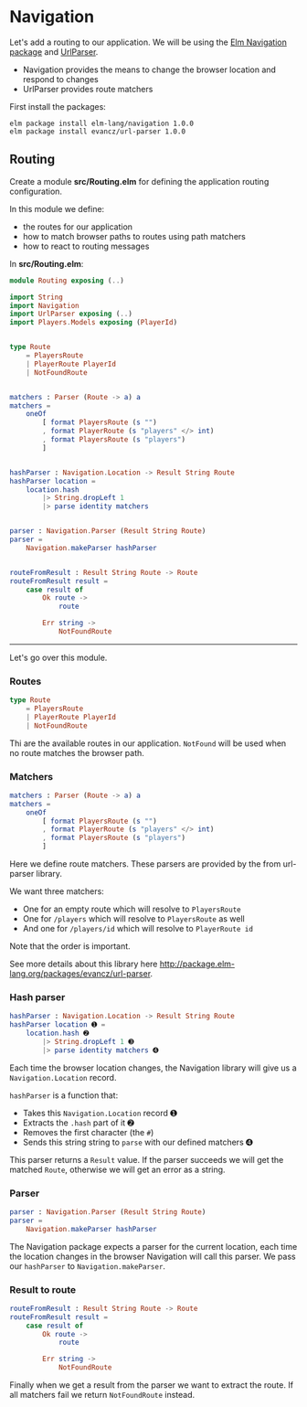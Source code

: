 # Navigation

Let's add a routing to our application. We will be using the [Elm Navigation package](http://package.elm-lang.org/packages/elm-lang/navigation/) and [UrlParser](http://package.elm-lang.org/packages/evancz/url-parser/).

- Navigation provides the means to change the browser location and respond to changes
- UrlParser provides route matchers

First install the packages:

```
elm package install elm-lang/navigation 1.0.0
elm package install evancz/url-parser 1.0.0
```

## Routing

Create a module __src/Routing.elm__ for defining the application routing configuration. 

In this module we define:

- the routes for our application
- how to match browser paths to routes using path matchers
- how to react to routing messages

In __src/Routing.elm__:

```elm
module Routing exposing (..)

import String
import Navigation
import UrlParser exposing (..)
import Players.Models exposing (PlayerId)


type Route
    = PlayersRoute
    | PlayerRoute PlayerId
    | NotFoundRoute


matchers : Parser (Route -> a) a
matchers =
    oneOf
        [ format PlayersRoute (s "")
        , format PlayerRoute (s "players" </> int)
        , format PlayersRoute (s "players")
        ]


hashParser : Navigation.Location -> Result String Route
hashParser location =
    location.hash
        |> String.dropLeft 1
        |> parse identity matchers


parser : Navigation.Parser (Result String Route)
parser =
    Navigation.makeParser hashParser


routeFromResult : Result String Route -> Route
routeFromResult result =
    case result of
        Ok route ->
            route

        Err string ->
            NotFoundRoute
```

---

Let's go over this module.

### Routes

```elm
type Route
    = PlayersRoute
    | PlayerRoute PlayerId
    | NotFoundRoute
```

Thi are the available routes in our application.
`NotFound` will be used when no route matches the browser path.

### Matchers

```elm
matchers : Parser (Route -> a) a
matchers =
    oneOf
        [ format PlayersRoute (s "")
        , format PlayerRoute (s "players" </> int)
        , format PlayersRoute (s "players")
        ]
```

Here we define route matchers. These parsers are provided by the from url-parser library.

We want three matchers:

- One for an empty route which will resolve to `PlayersRoute`
- One for `/players` which will resolve to `PlayersRoute` as well
- And one for `/players/id` which will resolve to `PlayerRoute id`

Note that the order is important.

See more details about this library here <http://package.elm-lang.org/packages/evancz/url-parser>.

### Hash parser

```elm
hashParser : Navigation.Location -> Result String Route
hashParser location ➊ =
    location.hash ➋
        |> String.dropLeft 1 ➌
        |> parse identity matchers ➍
```

Each time the browser location changes, the Navigation library will give us a `Navigation.Location` record.

`hashParser` is a function that:

- Takes this `Navigation.Location` record ➊
- Extracts the `.hash` part of it ➋
- Removes the first character (the `#`) 
- Sends this string string to `parse` with our defined matchers ➍

This parser returns a `Result` value. If the parser succeeds we will get the matched `Route`, otherwise we will get an error as a string.

### Parser

```elm
parser : Navigation.Parser (Result String Route)
parser =
    Navigation.makeParser hashParser
```

The Navigation package expects a parser for the current location, each time the location changes in the browser Navigation will call this parser. We pass our `hashParser` to `Navigation.makeParser`.

### Result to route

```elm
routeFromResult : Result String Route -> Route
routeFromResult result =
    case result of
        Ok route ->
            route

        Err string ->
            NotFoundRoute
```

Finally when we get a result from the parser we want to extract the route. If all matchers fail we return `NotFoundRoute` instead.
